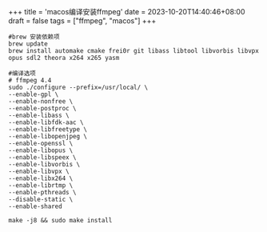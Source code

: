 +++
title = 'macos编译安装ffmpeg'
date = 2023-10-20T14:40:46+08:00
draft = false
tags = ["ffmpeg", "macos"]
+++

```
#brew 安装依赖项
brew update
brew install automake cmake frei0r git libass libtool libvorbis libvpx opus sdl2 theora x264 x265 yasm

#编译选项
# ffmpeg 4.4
sudo ./configure --prefix=/usr/local/ \
--enable-gpl \
--enable-nonfree \
--enable-postproc \
--enable-libass \
--enable-libfdk-aac \
--enable-libfreetype \
--enable-libopenjpeg \
--enable-openssl \
--enable-libopus \
--enable-libspeex \
--enable-libvorbis \
--enable-libvpx \
--enable-libx264 \
--enable-librtmp \
--enable-pthreads \
--disable-static \
--enable-shared

make -j8 && sudo make install
```


